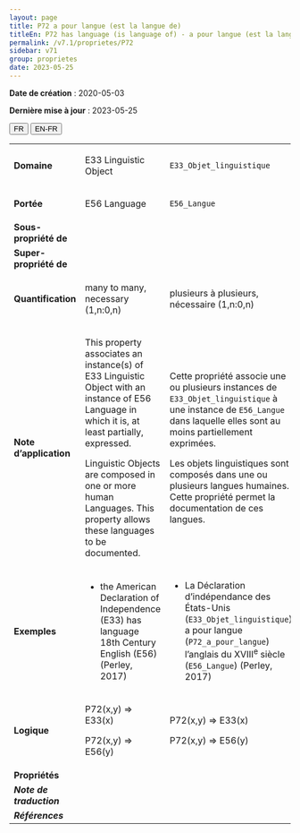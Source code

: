 ```yaml
---
layout: page
title: P72 a pour langue (est la langue de)
titleEn: P72 has language (is language of) - a pour langue (est la langue de)
permalink: /v7.1/proprietes/P72
sidebar: v71
group: proprietes
date: 2023-05-25
---
```


**Date de création** : 2020-05-03

**Dernière mise à jour** : 2023-05-25

<div class="lang-buttons">
 <button id="fr" class="activate">FR</button>
 <button id="en-fr">EN-FR</button>
</div>

<table>
<tbody>
<tr>
<td><strong>Domaine</strong></td>
<td class="en">
<p>E33 Linguistic Object</p>
</td>
<td>
<p><code class="language-plaintext highlighter-rouge">E33_Objet_linguistique</code></p>
</td>
</tr>
<tr>
<td><strong>Portée</strong></td>
<td class="en">
<p>E56 Language</p>
</td>
<td>
<p><code class="language-plaintext highlighter-rouge">E56_Langue</code></p>
</td>
</tr>
<tr>
<td><strong>Sous-propriété de</strong></td>
<td class="en">
</td>
<td>
</td>
</tr>
<tr>
<td><strong>Super-propriété de</strong></td>
<td class="en">
</td>
<td>
</td>
</tr>
<tr>
<td><strong>Quantification</strong></td>
<td class="en">
<p>many to many, necessary (1,n:0,n)</p>
</td>
<td>
<p>plusieurs à plusieurs, nécessaire (1,n:0,n)</p>
</td>
</tr>
<tr>
<td><strong>Note d’application</strong></td>
<td class="en">
<p>This property associates an instance(s) of E33 Linguistic Object with an instance of E56 Language in which it is, at least partially, expressed.</p>
<p>Linguistic Objects are composed in one or more human Languages. This property allows these languages to be documented.</p>
</td>
<td>
<p>Cette propriété associe une ou plusieurs instances de <code class="language-plaintext highlighter-rouge">E33_Objet_linguistique</code> à une instance de <code class="language-plaintext highlighter-rouge">E56_Langue</code> dans laquelle elles sont au moins partiellement exprimées.</p>
<p>Les objets linguistiques sont composés dans une ou plusieurs langues humaines. Cette propriété permet la documentation de ces langues.</p>
</td>
</tr>
<tr>
<td><strong>Exemples</strong></td>
<td class="en">
<ul>
<li><p>the American Declaration of Independence (E33) has language 18th Century English (E56) (Perley, 2017)</p>
</li>
</ul>
</td>
<td>
<ul>
<li><p>La Déclaration d’indépendance des États-Unis (<code class="language-plaintext highlighter-rouge">E33_Objet_linguistique</code>) a pour langue (<code class="language-plaintext highlighter-rouge">P72_a_pour_langue</code>) l’anglais du XVIII<sup>e</sup> siècle (<code class="language-plaintext highlighter-rouge">E56_Langue</code>) (Perley, 2017)</p>
</li>
</ul>
</td>
</tr>
<tr>
<td><strong>Logique</strong></td>
<td class="en">
<p>P72(x,y) ⇒ E33(x)</p>
<p>P72(x,y) ⇒ E56(y)</p>
</td>
<td>
<p>P72(x,y) ⇒ E33(x)</p>
<p>P72(x,y) ⇒ E56(y)</p>
</td>
</tr>
<tr>
<td><strong>Propriétés</strong></td>
<td class="en">
</td>
<td>
</td>
</tr>
<tr>
<td><strong><em>Note de traduction</em></strong></td>
<td colspan="2">
</td>
</tr>
<tr>
<td><strong><em>Références</em></strong></td>
<td colspan="2">
</td>
</tr>
</tbody>
</table>
